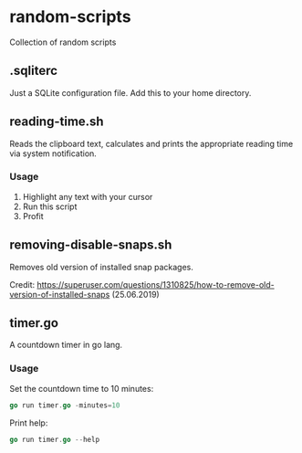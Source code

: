 # random-scripts

Collection of random scripts 

## .sqliterc

Just a SQLite configuration file. Add this to your home directory.

## reading-time.sh

Reads the clipboard text, calculates and prints the appropriate reading time via system notification.

### Usage

1. Highlight any text with your cursor
2. Run this script
3. Profit

## removing-disable-snaps.sh

Removes old version of installed snap packages.

Credit: https://superuser.com/questions/1310825/how-to-remove-old-version-of-installed-snaps (25.06.2019)

## timer.go

A countdown timer in go lang.

### Usage

Set the countdown time to 10 minutes:

```go
go run timer.go -minutes=10
```

Print help:

```go
go run timer.go --help
```
